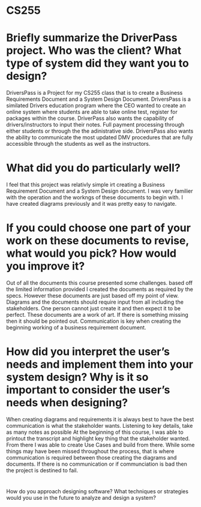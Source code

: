 # CS255
# Briefly summarize the DriverPass project. Who was the client? What type of system did they want you to design?
DriversPass is a Project for my CS255 class that is to create a Business Requirements Document and a System Design Document.  DriversPass is a similated Drivers education program where the CEO wanted to create an online system where students are able to take online test, register for packages within the course.  DriverPass also wants the capability of drivers/instructors to input their notes.  Full payment processing through either students or through the the adinistrative side.  DriversPass also wants the ability to communicate the most updated DMV procedures that are fully accessible through the students as well as the instructors.
#
# What did you do particularly well?
I feel that this project was relativly simple irt creating a Business Requirement Document and a System Design document.  I was very familier with the operation and the workngs of these documents to begin with.  I have created diagrams previously and it was pretty easy to navigate.  
#
# If you could choose one part of your work on these documents to revise, what would you pick? How would you improve it?
Out of all the documents this course presented some challenges. based off the limited information provided I created the documents as required by the specs.  However these documents are just based off my point of view.  Diagrams and the documents should require input from all including the stakeholders.  One person cannot just create it and then expect it to be perfect.  These documents are a work of art. If there is something missing then it should be pointed out.  Communication is key when creating the beginning working of a business requirement document.
#
# How did you interpret the user’s needs and implement them into your system design? Why is it so important to consider the user’s needs when designing?
When creating diagrams and requirements it is always best to have the best communication is what the stakeholder wants.  Listening to key details, take as many notes as possible  At the beginning of this course, I was able to printout the transcript and highlight key thing that the stakeholder wanted.  From there I was able to create Use Cases and build from there.  While some things may have been missed throughout the process, that is where communication is required between those creating the diagrams and documents.  If there is no communication or if communciation is bad then the project is destined to fail.  
#
How do you approach designing software? What techniques or strategies would you use in the future to analyze and design a system?
